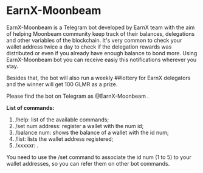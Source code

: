 # EarnX-Moonbeam
EarnX-Moonbeam is a Telegram bot developed by EarnX team with the aim of helping Moonbeam community keep track of their balances, delegations and other variables of the blockchain. It's very common to check your wallet address twice a day to check if the delegation rewards was distributed or even if you already have enough balance to bond more. Using EarnX-Moonbeam bot you can receive easiy this notifications wherever you stay. 

Besides that, the bot will also run a weekly ##lottery for EarnX delegators and the winner will get 100 GLMR as a prize. 

Please find the bot on Telegram as @EarnX-Moonbeam .

**List of commands:**

1. /help: list of the available commands;
2. /set num address: register a wallet with the num id;
3. /balance num: shows the balance of a wallet with the id num;
4. /list: lists the wallet address registered;
5. /xxxxxr:  .

You need to use the /set command to associate the id num (1 to 5) to your wallet addresses, so you can refer them on other bot commands.
